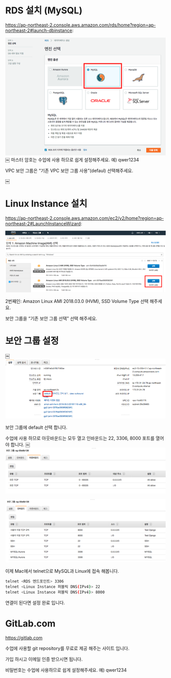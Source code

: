 # RDS 설치 (MySQL)
https://ap-northeast-2.console.aws.amazon.com/rds/home?region=ap-northeast-2#launch-dbinstance:

![Alt text](./images/1.png)
￼
마스터 암호는 수업에 사용 하므로 쉽게 설정해주세요. 예) qwer1234

VPC 보안 그룹은 “기존 VPC 보안 그룹 사용”(defaul) 선택해주세요.

￼
# Linux Instance 설치
https://ap-northeast-2.console.aws.amazon.com/ec2/v2/home?region=ap-northeast-2#LaunchInstanceWizard:

![Alt text](./images/2.png)

2번째인: Amazon Linux AMI 2018.03.0 (HVM), SSD Volume Type 선택 해주세요.

보안 그룹을 “기존 보안 그룹 선택” 선택 해주세요.


# 보안 그룹 설정
￼
![Alt text](./images/3.png)

보안 그룹에 default 선택 합니다.

수업에 사용 하므로 아웃바운드는 모두 열고 인바운드는 22, 3306, 8000 포트를 열어야 합니다.
￼
![Alt text](./images/4.png)

![Alt text](./images/5.png)

이제 Mac에서 telnet으로 MySQL과 Linux에 접속 해봅니다.
```sh
telnet <RDS 엔드포인트> 3306
telnet <Linux Instance 퍼블릭 DNS(IPv4)> 22
telnet <Linux Instance 퍼블릭 DNS(IPv4)> 8000
```

연결이 된다면 설정 완료 입니다.

# GitLab.com
https://gitlab.com

수업에 사용할 git repository를 무료로 제공 해주는 사이트 입니다.

가입 하시고 이메일 인증 받으시면 됩니다.

비밀번호는 수업에 사용하므로 쉽게 설정해주세요. 예) qwer1234
